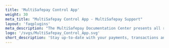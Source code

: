 ```yaml
---
title: 'MultiSafepay Control App'
weight: 30
meta_title: "MultiSafepay Control App - MultiSafepay Support"
layout: 'faqplugins'
meta_description: "The MultiSafepay Documentation Center presents all relevant information about our Plugins and API. You can also find support pages for Payment Methods, Tools and General Questions as well as the contact details of our Support and Integration Teams."
logo: '/svgs/MultiSafepay_Control_App.svg'
short_description: 'Stay up-to-date with your payments, transactions and revenue on a mobile device.'
---
```

